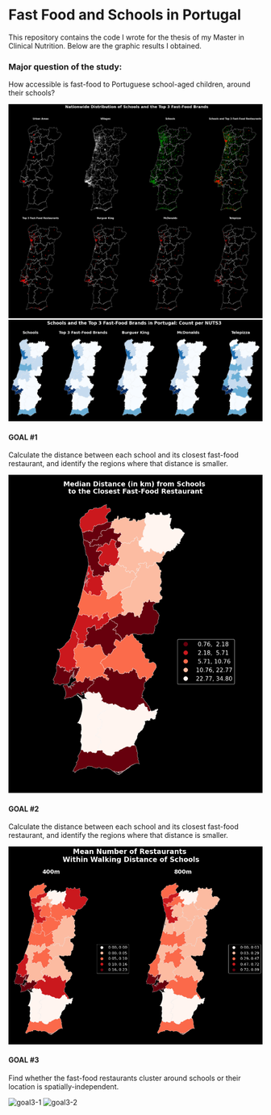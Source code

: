 # Fast Food and Schools in Portugal

This repository contains the code I wrote for the thesis of my Master in Clinical Nutrition.
Below are the graphic results I obtained.

### Major question of the study:
How accessible is fast-food to Portuguese school-aged children, around their schools?

![1](imgs/1.png)
![2](imgs/2.png)


#### GOAL #1
Calculate the distance between each school and its closest fast-food restaurant, and identify the regions where that distance is smaller.

![goal1](imgs/goal1.png)

#### GOAL #2
Calculate the distance between each school and its closest fast-food restaurant, and identify the regions where that distance is smaller.

![goal2](imgs/goal2.png)

#### GOAL #3
Find whether the fast-food restaurants cluster around schools  or their location is spatially-independent.

![goal3-1](imgs/goal3-1.png)
![goal3-2](imgs/goal3-2.png)
